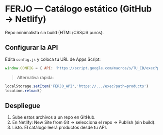 # FERJO — Catálogo estático (GitHub → Netlify)
Repo minimalista sin build (HTML/CSS/JS puros).

## Configurar la API
Edita `config.js` y coloca tu URL de Apps Script:
```js
window.CONFIG = { API: 'https://script.google.com/macros/s/TU_ID/exec?path=products' };
```

> Alternativa rápida:
```js
localStorage.setItem('FERJO_API','https://.../exec?path=products')
location.reload()
```

## Despliegue
1. Sube estos archivos a un repo en GitHub.
2. En Netlify: New Site from Git → selecciona el repo → Publish (sin build).
3. Listo. El catálogo leerá productos desde tu API.
